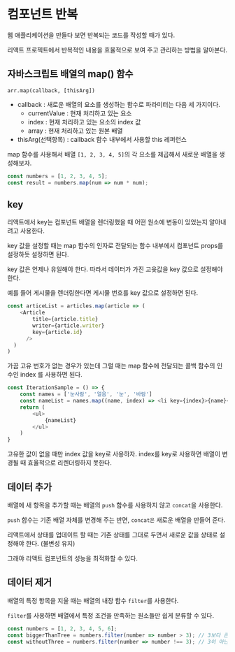 # 컴포넌트 반복

웹 애플리케이션을 만들다 보면 반복되는 코드를 작성할 때가 있다.

리액트 프로젝트에서 반복적인 내용을 효율적으로 보여 주고 관리하는 방법을 알아본다.

## 자바스크립트 배열의 map() 함수

`arr.map(callback, [thisArg])`

- callback : 새로운 배열의 요소를 생성하는 함수로 파라미터는 다음 세 가지이다.
  - currentValue : 현재 처리하고 있는 요소
  - index : 현재 처리하고 있는 요소의 index 값
  - array : 현재 처리하고 있는 원본 배열
- thisArg(선택항목) : callback 함수 내부에서 사용할 this 레퍼런스

map 함수를 사용해서 배열 `[1, 2, 3, 4, 5]`의 각 요소를 제곱해서 새로운 배열을 생성해보자.

```js
const numbers = [1, 2, 3, 4, 5];
const result = numbers.map(num => num * num);
```

## key

리액트에서 key는 컴포넌트 배열을 렌더링했을 때 어떤 원소에 변동이 있었는지 알아내려고 사용한다.

key 값을 설정할 때는 map 함수의 인자로 전달되는 함수 내부에서 컴포넌트 props를 설정하듯 설정하면 된다.

key 값은 언제나 유일해야 한다. 따라서 데이터가 가진 고윳값을 key 값으로 설정해야 한다.

예를 들어 게시물을 렌더링한다면 게시물 번호를 key 값으로 설정하면 된다.

```js
const articeList = articles.map(article => (
    <Article
        title={article.title}
        writer={article.writer}
        key={article.id}
      />
  )
)
```

가끔 고유 번호가 없는 경우가 있는데 그럴 때는 map 함수에 전달되는 콜백 함수의 인수인 index 를 사용하면 된다.

```js
const IterationSample = () => {
    const names = ['눈사람', '얼음', '눈', '바람']
    const nameList = names.map((name, index) => <li key={index}>{name}</li>)
    return (
        <ul>
            {nameList}
        </ul>
    )
}
```

고유한 값이 없을 때만 index 값을 key로 사용하자. index를 key로 사용하면 배열이 변경될 때 효율적으로 리렌더링하지 못한다.

## 데이터 추가

배열에 새 항목을 추가할 때는 배열의 `push` 함수를 사용하지 않고 `concat`을 사용한다.

`push` 함수는 기존 배열 자체를 변경해 주는 반면, `concat은` 새로운 배열을 만들어 준다.

리액트에서 상태를 업데이트 할 때는 기존 상태를 그대로 두면서 새로운 값을 상태로 설정해야 한다. (불변성 유지)

그래야 리액트 컴포넌트의 성능을 최적화할 수 있다.

## 데이터 제거

배열의 특정 항목을 지울 때는 배열의 내장 함수 `filter`를 사용한다.

`filter`를 사용하면 배열에서 특정 조건을 만족하는 원소들만 쉽게 분류할 수 있다.

```js
const numbers = [1, 2, 3, 4, 5, 6];
const biggerThanTree = numbers.filter(number => number > 3); // 3보다 큰 수만 남긴다.
const withoutThree = numbers.filter(number => number !== 3); // 3이 아닌 수만 남긴다.
```